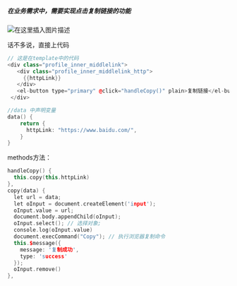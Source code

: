 #####	在业务需求中，需要实现点击复制链接的功能
![在这里插入图片描述](https://img-blog.csdnimg.cn/20201026150856927.png#pic_center)

话不多说，直接上代码

```cpp
// 这是在template中的代码
<div class="profile_inner_middlelink">
   <div class="profile_inner_middlelink_http">
     {{httpLink}}
   </div>
   <el-button type="primary" @click="handleCopy()" plain>复制链接</el-button>
 </div>
```

```cpp
//data 中声明变量
data() {
	return {
      httpLink: "https://www.baidu.com/",
    }
}
```
methods方法：

```cpp
handleCopy() {
  this.copy(this.httpLink)
},
copy(data) {
  let url = data;
  let oInput = document.createElement('input');
  oInput.value = url;
  document.body.appendChild(oInput);
  oInput.select(); // 选择对象;
  console.log(oInput.value)
  document.execCommand("Copy"); // 执行浏览器复制命令
  this.$message({
    message: '复制成功',
    type: 'success'
  });
  oInput.remove()
},
```
